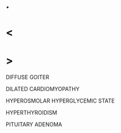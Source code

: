 # .

# <

# >

DIFFUSE GOITER

DILATED CARDIOMYOPATHY

HYPEROSMOLAR HYPERGLYCEMIC STATE

HYPERTHYROIDISM

PITUITARY ADENOMA

